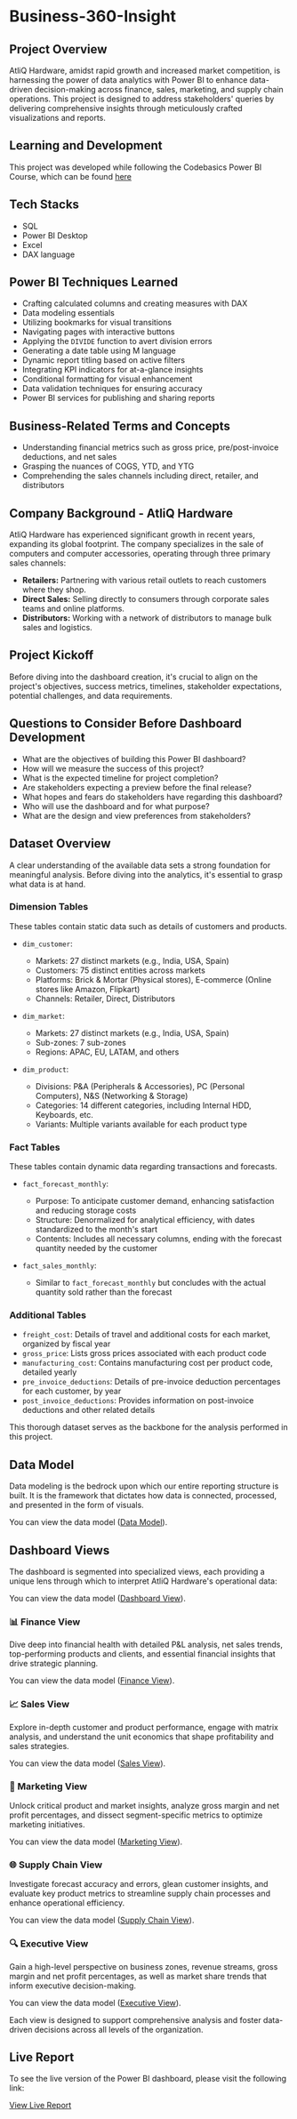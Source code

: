 # Business-360-Insight

## Project Overview
AtliQ Hardware, amidst rapid growth and increased market competition, is harnessing the power of data analytics with Power BI to enhance data-driven decision-making across finance, sales, marketing, and supply chain operations. This project is designed to address stakeholders' queries by delivering comprehensive insights through meticulously crafted visualizations and reports.

## Learning and Development
This project was developed while following the Codebasics Power BI Course, which can be found [here](https://codebasics.io/courses/power-bi-data-analysis-with-end-to-end-project)

## Tech Stacks
- SQL
- Power BI Desktop
- Excel
- DAX language

## Power BI Techniques Learned
- Crafting calculated columns and creating measures with DAX
- Data modeling essentials
- Utilizing bookmarks for visual transitions
- Navigating pages with interactive buttons
- Applying the `DIVIDE` function to avert division errors
- Generating a date table using M language
- Dynamic report titling based on active filters
- Integrating KPI indicators for at-a-glance insights
- Conditional formatting for visual enhancement
- Data validation techniques for ensuring accuracy
- Power BI services for publishing and sharing reports

## Business-Related Terms and Concepts
- Understanding financial metrics such as gross price, pre/post-invoice deductions, and net sales
- Grasping the nuances of COGS, YTD, and YTG
- Comprehending the sales channels including direct, retailer, and distributors

## Company Background - AtliQ Hardware

AtliQ Hardware has experienced significant growth in recent years, expanding its global footprint. The company specializes in the sale of computers and computer accessories, operating through three primary sales channels:

- **Retailers:** Partnering with various retail outlets to reach customers where they shop.
- **Direct Sales:** Selling directly to consumers through corporate sales teams and online platforms.
- **Distributors:** Working with a network of distributors to manage bulk sales and logistics.

## Project Kickoff
Before diving into the dashboard creation, it's crucial to align on the project's objectives, success metrics, timelines, stakeholder expectations, potential challenges, and data requirements.

## Questions to Consider Before Dashboard Development
- What are the objectives of building this Power BI dashboard?
- How will we measure the success of this project?
- What is the expected timeline for project completion?
- Are stakeholders expecting a preview before the final release?
- What hopes and fears do stakeholders have regarding this dashboard?
- Who will use the dashboard and for what purpose?
- What are the design and view preferences from stakeholders?

## Dataset Overview

A clear understanding of the available data sets a strong foundation for meaningful analysis. Before diving into the analytics, it's essential to grasp what data is at hand.

### Dimension Tables

These tables contain static data such as details of customers and products.

- `dim_customer`:
  - Markets: 27 distinct markets (e.g., India, USA, Spain)
  - Customers: 75 distinct entities across markets
  - Platforms: Brick & Mortar (Physical stores), E-commerce (Online stores like Amazon, Flipkart)
  - Channels: Retailer, Direct, Distributors

- `dim_market`:
  - Markets: 27 distinct markets (e.g., India, USA, Spain)
  - Sub-zones: 7 sub-zones
  - Regions: APAC, EU, LATAM, and others

- `dim_product`:
  - Divisions: P&A (Peripherals & Accessories), PC (Personal Computers), N&S (Networking & Storage)
  - Categories: 14 different categories, including Internal HDD, Keyboards, etc.
  - Variants: Multiple variants available for each product type

### Fact Tables

These tables contain dynamic data regarding transactions and forecasts.

- `fact_forecast_monthly`:
  - Purpose: To anticipate customer demand, enhancing satisfaction and reducing storage costs
  - Structure: Denormalized for analytical efficiency, with dates standardized to the month's start
  - Contents: Includes all necessary columns, ending with the forecast quantity needed by the customer

- `fact_sales_monthly`:
  - Similar to `fact_forecast_monthly` but concludes with the actual quantity sold rather than the forecast

### Additional Tables

- `freight_cost`: Details of travel and additional costs for each market, organized by fiscal year
- `gross_price`: Lists gross prices associated with each product code
- `manufacturing_cost`: Contains manufacturing cost per product code, detailed yearly
- `pre_invoice_deductions`: Details of pre-invoice deduction percentages for each customer, by year
- `post_invoice_deductions`: Provides information on post-invoice deductions and other related details

This thorough dataset serves as the backbone for the analysis performed in this project.

## Data Model

Data modeling is the bedrock upon which our entire reporting structure is built. It is the framework that dictates how data is connected, processed, and presented in the form of visuals.

You can view the data model ([Data Model](https://github.com/zalakbhagat/Business-360-Insight/blob/main/Data%20Model.png)).

## Dashboard Views

The dashboard is segmented into specialized views, each providing a unique lens through which to interpret AtliQ Hardware's operational data:

You can view the data model ([Dashboard View](https://github.com/zalakbhagat/Business-360-Insight/blob/main/Home%20view.png)).

### 📊 Finance View
Dive deep into financial health with detailed P&L analysis, net sales trends, top-performing products and clients, and essential financial insights that drive strategic planning.

You can view the data model ([Finance View](https://github.com/zalakbhagat/Business-360-Insight/blob/main/Finance%20view.png)).

### 📈 Sales View
Explore in-depth customer and product performance, engage with matrix analysis, and understand the unit economics that shape profitability and sales strategies.

You can view the data model ([Sales View](https://github.com/zalakbhagat/Business-360-Insight/blob/main/Sales%20View.png)).

### 📣 Marketing View
Unlock critical product and market insights, analyze gross margin and net profit percentages, and dissect segment-specific metrics to optimize marketing initiatives.

You can view the data model ([Marketing View](https://github.com/zalakbhagat/Business-360-Insight/blob/main/Marketing%20View.png)).

### 🌐 Supply Chain View
Investigate forecast accuracy and errors, glean customer insights, and evaluate key product metrics to streamline supply chain processes and enhance operational efficiency.

You can view the data model ([Supply Chain View](https://github.com/zalakbhagat/Business-360-Insight/blob/main/Supply%20Chain%20view.png)).

### 🔍 Executive View
Gain a high-level perspective on business zones, revenue streams, gross margin and net profit percentages, as well as market share trends that inform executive decision-making.

You can view the data model ([Executive View](https://github.com/zalakbhagat/Business-360-Insight/blob/main/Executive%20view.png)).

Each view is designed to support comprehensive analysis and foster data-driven decisions across all levels of the organization.

## Live Report

To see the live version of the Power BI dashboard, please visit the following link:

[View Live Report](https://app.powerbi.com/view?r=eyJrIjoiZjM5MDhlM2UtMmFlYy00ZjdjLWEwYTctN2FhM2Q4N2JlZDhhIiwidCI6ImM2ZTU0OWIzLTVmNDUtNDAzMi1hYWU5LWQ0MjQ0ZGM1YjJjNCJ9)
